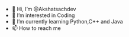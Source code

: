 - 👋 Hi, I’m @Akshatsachdev
- 👀 I’m interested in Coding
- 🌱 I’m currently learning Python,C++ and Java
- 📫 How to reach me 

<!---
Akshatsachdev/Akshatsachdev is a ✨ special ✨ repository because its `README.md` (this file) appears on your GitHub profile.
You can click the Preview link to take a look at your changes.
--->
